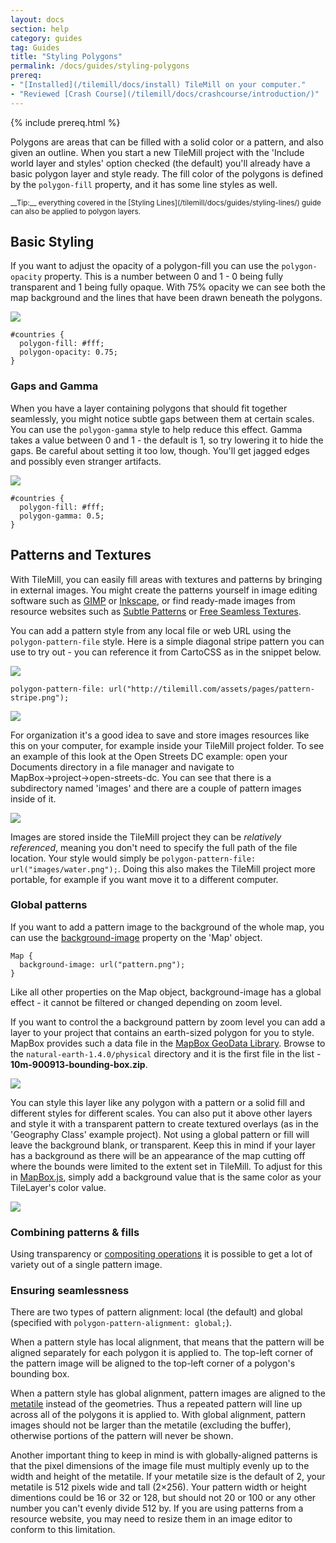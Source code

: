 ```yaml
---
layout: docs
section: help
category: guides
tag: Guides
title: "Styling Polygons"
permalink: /docs/guides/styling-polygons
prereq:
- "[Installed](/tilemill/docs/install) TileMill on your computer."
- "Reviewed [Crash Course](/tilemill/docs/crashcourse/introduction/)"
---
```

{% include prereq.html %}

Polygons are areas that can be filled with a solid color or a pattern, and also given an outline. When you start a new TileMill project with the 'Include world layer and styles' option checked (the default) you'll already have a basic polygon layer and style ready. The fill color of the polygons is defined by the `polygon-fill` property, and it has some line styles as well.

<small class='note' markdown='1'>
__Tip:__ everything covered in the [Styling Lines](/tilemill/docs/guides/styling-lines/) guide can also be applied to polygon layers.
</small>

## Basic Styling

If you want to  adjust the opacity of a polygon-fill you can use the `polygon-opacity` property. This is a number between 0 and 1 - 0 being fully transparent and 1 being fully opaque. With 75% opacity we can see both the map background and the lines that have been drawn beneath the polygons.

<img src='/tilemill/assets/pages/styling-polygons-2.png' class='fig-right' />

    #countries {
      polygon-fill: #fff;
      polygon-opacity: 0.75;
    }

### Gaps and Gamma

When you have a layer containing polygons that should fit together seamlessly, you might notice subtle gaps between them at certain scales. You can use the `polygon-gamma` style to help reduce this effect. Gamma takes a value between 0 and 1 - the default is 1, so try lowering it to hide the gaps. Be careful about setting it too low, though. You'll get jagged edges and possibly even stranger artifacts.

![](/tilemill/assets/pages/styling-polygons-3.png)

    #countries {
      polygon-fill: #fff;
      polygon-gamma: 0.5;
    }

## Patterns and Textures

With TileMill, you can easily fill areas with textures and patterns by bringing in external images. You might create the patterns yourself in image editing software such as [GIMP](http://gimp.org) or [Inkscape](http://inkscape.org), or find ready-made images from resource websites such as [Subtle Patterns](http://subtlepatterns.com/thumbnail-view/) or [Free Seamless Textures](http://freeseamlesstextures.com/).

You can add a pattern style from any local file or web URL using the `polygon-pattern-file` style. Here is a simple diagonal stripe pattern you can use to try out - you can reference it from CartoCSS as in the snippet below.

![](/tilemill/assets/pages/pattern-stripe.png)

    polygon-pattern-file: url("http://tilemill.com/assets/pages/pattern-stripe.png");

![](/tilemill/assets/pages/pattern-example.png)

For organization it's a good idea to save and store images resources like this on your computer, for example inside your TileMill project folder. To see an example of this look at the Open Streets DC example: open your Documents directory in a file manager and navigate to MapBox→project→open-streets-dc. You can see that there is a subdirectory named 'images' and there are a couple of pattern images inside of it.

![](/tilemill/assets/pages/tilemill-project-folder.png)

Images are stored inside the TileMill project they can be *relatively referenced*, meaning you don't need to specify the full path of the file location. Your style would simply be `polygon-pattern-file: url("images/water.png");`. Doing this also makes the TileMill project more portable, for example if you want move it to a different computer.

### Global patterns

If you want to add a pattern image to the background of the whole map, you can use the [background-image](/carto/api/2.1.0/#background-image) property on the 'Map' object.

    Map {
      background-image: url("pattern.png");
    }

Like all other properties on the Map object, background-image has a global effect - it cannot be filtered or changed depending on zoom level.

If you want to control the a background pattern by zoom level you can add a layer to your project that contains an earth-sized polygon for you to style. MapBox provides such a data file in the [MapBox GeoData Library](). Browse to the `natural-earth-1.4.0/physical` directory and it is the first file in the list - __10m-900913-bounding-box.zip__.

![](/tilemill/assets/pages/styling-polygons-4.png)

You can style this layer like any polygon with a pattern or a solid fill and different styles for different scales. You can also put it above other layers and style it with a transparent pattern to create textured overlays (as in the 'Geography Class' example project). Not using a global pattern or fill will leave the background blank, or transparent. Keep this in mind if your layer has a background as there will be an appearance of the map cutting off where the bounds were limited to the extent set in TileMill. To adjust for this in [MapBox.js](https://www.mapbox.com/mapbox.js/api/v1.3.1/), simply add a background value that is the same color as your TileLayer's color value.

![](/tilemill/assets/pages/styling-polygons-5.png)

### Combining patterns & fills

Using transparency or [compositing operations](/tilemill/docs/guides/comp-op/) it is possible to get a lot of variety out of a single pattern image.

### Ensuring seamlessness

There are two types of pattern alignment: local (the default) and global (specified with `polygon-pattern-alignment: global;`).

When a pattern style has local alignment, that means that the pattern will be aligned separately for each polygon it is applied to. The top-left corner of the pattern image will be aligned to the top-left corner of a polygon's bounding box.

When a pattern style has global alignment, pattern images are aligned to the [metatile](/tilemill/docs/guides/metatiles/) instead of the geometries. Thus a repeated pattern will line up across all of the polygons it is applied to. With global alignment, pattern images should not be larger than the metatile (excluding the buffer), otherwise portions of the pattern will never be shown.

Another important thing to keep in mind is with globally-aligned patterns is that the pixel dimensions of the image file must multiply evenly up to the width and height of the metatile. If your metatile size is the default of 2, your metatile is 512 pixels wide and tall (2×256). Your pattern width or height dimentions could be 16 or 32 or 128, but should not 20 or 100 or any other number you can't evenly divide 512 by. If you are using patterns from a resource website, you may need to resize them in an image editor to conform to this limitation.
